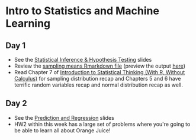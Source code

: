 # Intro to Statistics and Machine Learning

## Day 1
  * See the [Statistical Inference & Hypothesis Testing](Statistics%201.pptx) slides
  * Review the [sampling means Rmarkdown file](sampling%20means%20HW.Rmd) (preview the output [here](http://htmlpreview.github.io/?https://github.com/msr-ds3/coursework/blob/master/week2/sampling_means_HW.html))
  * Read Chapter 7 of [Introduction to Statistical Thinking (With R, Without Calculus)](http://pluto.huji.ac.il/~msby/StatThink/) for sampling distribution recap and Chapters 5 and 6 have terrific random variables recap and normal distribution recap as well.
<!--
  * Check out Chapters 7, 8, and 9 of [Introduction to Statistical Thinking (With R, Without Calculus)](http://pluto.huji.ac.il/~msby/StatThink/)
-->

## Day 2
  * See the [Prediction and Regression](Prediction%20and%20Regression.pptx) slides
  * HW2 within this week has a large set of problems where you're going to be able to learn all about Orange Juice!
